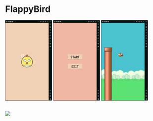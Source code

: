 # FlappyBird





<div>
  <img width="30%" src="./pics/1.png" alt=""/>
  <img width="30%" src="./pics/2.png" alt=""/>
  <img width="30%" src="./pics/3.png" alt=""/>
</div>

<br/>

![](./pics/1.gif)
